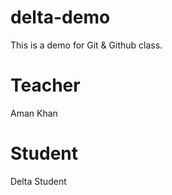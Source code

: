 # delta-demo
This is a demo for Git &amp; Github class.

# Teacher
Aman Khan

# Student 
Delta Student
